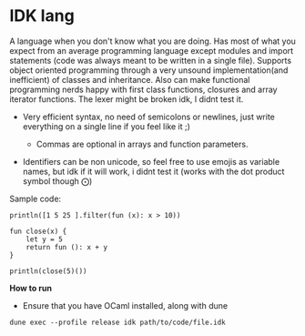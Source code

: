 # IDK lang
A language when you don't know what you are doing.
Has most of what you expect from an average programming language except modules and import statements (code was always meant to be written in a single file).
Supports object oriented programming through a very unsound implementation(and inefficient) of classes and inheritance.
Also can make functional programming nerds happy with first class functions, closures and array iterator functions.
The lexer might be broken idk, I didnt test it.

* Very efficient syntax, no need of semicolons or newlines, just write everything on a single line if you feel like it ;)
  * Commas are optional in arrays and function parameters.

* Identifiers can be non unicode, so feel free to use emojis as variable names, but idk if it will work, i didnt test it (works with the dot product symbol though ⨀)


Sample code:
```
println([1 5 25 ].filter(fun (x): x > 10)) 

fun close(x) {
    let y = 5
    return fun (): x + y
}

println(close(5)())
```

**How to run**
* Ensure that you have OCaml installed, along with dune
```
dune exec --profile release idk path/to/code/file.idk
```
